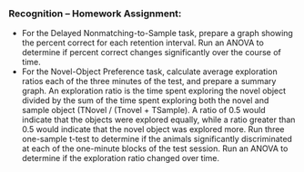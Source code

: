 ### Recognition – Homework Assignment:

* For the Delayed Nonmatching-to-Sample task, prepare a graph showing the percent correct for each retention interval.  Run an ANOVA to determine if percent correct changes significantly over the course of time.
* For the Novel-Object Preference task, calculate average exploration ratios each of the three minutes of the test, and prepare a summary graph.  An exploration ratio is the time spent exploring the novel object divided by the sum of the time spent exploring both the novel and sample object \(TNovel / \(Tnovel + TSample\).  A ratio of 0.5 would indicate that the objects were explored equally, while a ratio greater than 0.5 would indicate that the novel object was explored more.  Run three one-sample t-test to determine if the animals significantly discriminated at each of the one-minute blocks of the test session.  Run an ANOVA to determine if the exploration ratio changed over time.
